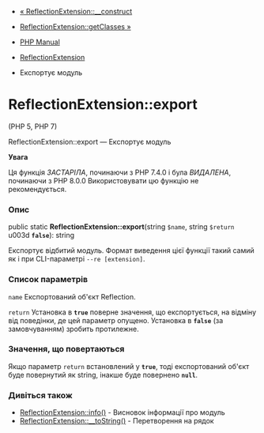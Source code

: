 - [«
ReflectionExtension::\_\_construct](reflectionextension.construct.md)
- [ReflectionExtension::getClasses
»](reflectionextension.getclasses.md)

- [PHP Manual](index.md)
- [ReflectionExtension](class.reflectionextension.md)
- Експортує модуль

# ReflectionExtension::export

(PHP 5, PHP 7)

ReflectionExtension::export — Експортує модуль

**Увага**

Ця функція *ЗАСТАРІЛА*, починаючи з PHP 7.4.0 і була *ВИДАЛЕНА*, починаючи з
PHP 8.0.0 Використовувати цю функцію не рекомендується.

### Опис

public static **ReflectionExtension::export**(string `$name`, string
`$return` u003d **`false`**): string

Експортує відбитий модуль. Формат виведення цієї функції такий самий як
і при CLI-параметрі `--re [extension]`.

### Список параметрів

`name`
Експортований об'єкт Reflection.

`return`
Установка в **`true`** поверне значення, що експортується, на відміну від
поведінки, де цей параметр опущено. Установка в **`false`** (за
замовчуванням) зробить протилежне.

### Значення, що повертаються

Якщо параметр `return` встановлений у **`true`**, тоді експортований
об'єкт буде повернутий як string, інакше буде повернено **`null`**.

### Дивіться також

- [ReflectionExtension::info()](reflectionextension.info.md) - Висновок
інформації про модуль
- [ReflectionExtension::\_\_toString()](reflectionextension.tostring.md) -
Перетворення на рядок
